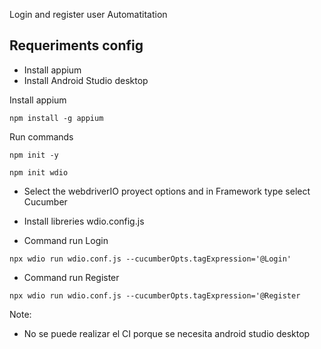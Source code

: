 Login and register user Automatitation

## Requeriments config
* Install appium
* Install Android Studio desktop

Install appium
```shell
npm install -g appium
```
Run commands

```shell
npm init -y
```

```shell
npm init wdio
```

* Select the webdriverIO proyect options and in Framework type select Cucumber
* Install libreries wdio.config.js


* Command run Login
```shell
npx wdio run wdio.conf.js --cucumberOpts.tagExpression='@Login'
```

* Command run Register
```shell
npx wdio run wdio.conf.js --cucumberOpts.tagExpression='@Register
```

Note:
* No se puede realizar el CI porque se necesita android studio desktop

